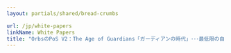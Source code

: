 ```yaml
---
layout: partials/shared/bread-crumbs

url: /jp/white-papers
linkName: White Papers
title: "OrbsのPoS V2：The Age of Guardians「ガーディアンの時代」･･･最低限の自己ステーキング"
---
```

